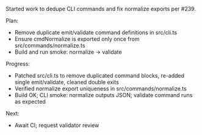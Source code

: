 Started work to dedupe CLI commands and fix normalize exports per #239.

Plan:
- Remove duplicate emit/validate command definitions in src/cli.ts
- Ensure cmdNormalize is exported only once from src/commands/normalize.ts
- Build and run smoke: normalize -> validate

Progress:
- Patched src/cli.ts to remove duplicated command blocks, re-added single emit/validate, cleaned double exits
- Verified normalize export uniqueness in src/commands/normalize.ts
- Build OK; CLI smoke: normalize outputs JSON; validate command runs as expected

Next:
- Await CI; request validator review
